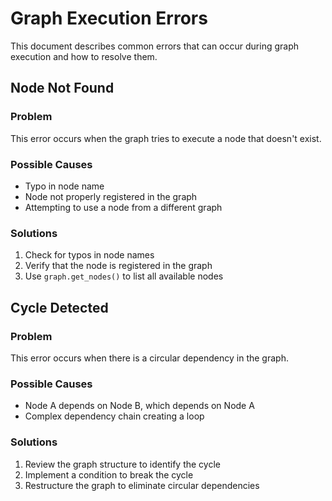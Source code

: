 # Graph Execution Errors

This document describes common errors that can occur during graph execution and how to resolve them.

## Node Not Found

### Problem
This error occurs when the graph tries to execute a node that doesn't exist.

### Possible Causes
- Typo in node name
- Node not properly registered in the graph
- Attempting to use a node from a different graph

### Solutions
1. Check for typos in node names
2. Verify that the node is registered in the graph
3. Use `graph.get_nodes()` to list all available nodes

## Cycle Detected

### Problem
This error occurs when there is a circular dependency in the graph.

### Possible Causes
- Node A depends on Node B, which depends on Node A
- Complex dependency chain creating a loop

### Solutions
1. Review the graph structure to identify the cycle
2. Implement a condition to break the cycle
3. Restructure the graph to eliminate circular dependencies
